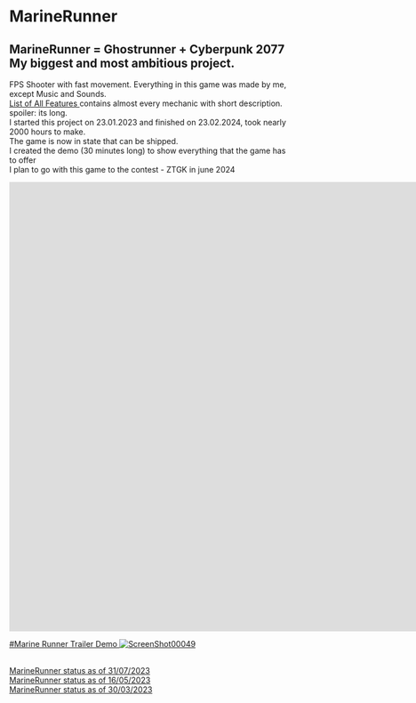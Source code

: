 # MarineRunner

## MarineRunner = Ghostrunner + Cyberpunk 2077 My biggest and most ambitious project. <br/>
FPS Shooter with fast movement.
Everything in this game was made by me, except Music and Sounds. <br/>
<a href="https://github.com/Endersik4/MarineRunner/blob/main/ListOfAllFeatures.md"> List of All Features </a> contains almost every mechanic with short description. spoiler: its long. <br/>
I started this project on 23.01.2023 and finished on 23.02.2024, took nearly 2000 hours to make. <br/>
The game is now in state that can be shipped. <br/>
I created the demo (30 minutes long) to show everything that the game has to offer <br/>
I plan to go with this game to the contest - ZTGK in june 2024 <br/>
<iframe width="1864" height="808" src="https://www.youtube.com/embed/7QQ1ShEgiDg" title="MarineRunner Demo Trailer" frameborder="0" allow="accelerometer; autoplay; clipboard-write; encrypted-media; gyroscope; picture-in-picture; web-share" allowfullscreen></iframe>

<a href="[https://youtu.be/UozAfLmbgF0](https://www.youtube.com/watch?v=7QQ1ShEgiDg)">  #Marine Runner Trailer Demo
![ScreenShot00049](https://github.com/Endersik4/MarineRunner/assets/131354098/8730411a-0426-4d17-a805-1af4e1ddef7b) </a>
<br/><br/>

<a href="https://youtu.be/UozAfLmbgF0"> MarineRunner status as of 31/07/2023 </a> <br/>
<a href="https://youtu.be/TpYCEW1tYkw"> MarineRunner status as of 16/05/2023 </a> <br/>
<a href="https://youtu.be/8jKjilVmgmk"> MarineRunner status as of 30/03/2023 </a>

